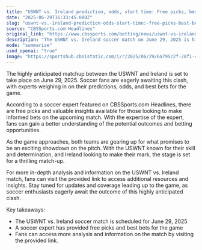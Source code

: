 ```yaml
---
title: "USWNT vs. Ireland prediction, odds, start time: Free picks, best bets from soccer expert for June 29"
date: "2025-06-29T16:33:45.000Z"
slug: "uswnt-vs.-ireland-prediction-odds-start-time:-free-picks-best-bets-from-soccer-expert-for-june-29"
source: "CBSSports.com Headlines"
original_link: "https://www.cbssports.com/betting/news/uswnt-vs-ireland-prediction-odds-start-time-free-picks-best-bets-from-soccer-expert-for-june-29/"
description: "The USWNT vs. Ireland soccer match on June 29, 2025 is highly anticipated, with experts offering predictions and betting insights, while both teams prepare for an exciting showdown on the pitch."
mode: "summarize"
used_openai: "true"
image: "https://sportshub.cbsistatic.com/i/r/2025/06/29/6a795c2f-28f1-4747-9637-95d8cc632013/thumbnail/1200x675/b7344cdad469ec5994aa21a425408fd3/alyssa-thompson.png"
---
```


The highly anticipated matchup between the USWNT and Ireland is set to take place on June 29, 2025. Soccer fans are eagerly awaiting this clash, with experts weighing in on their predictions, odds, and best bets for the game.

According to a soccer expert featured on CBSSports.com Headlines, there are free picks and valuable insights available for those looking to make informed bets on the upcoming match. With the expertise of the expert, fans can gain a better understanding of the potential outcomes and betting opportunities.

As the game approaches, both teams are gearing up for what promises to be an exciting showdown on the pitch. With the USWNT known for their skill and determination, and Ireland looking to make their mark, the stage is set for a thrilling match-up.

For more in-depth analysis and information on the USWNT vs. Ireland match, fans can visit the provided link to access additional resources and insights. Stay tuned for updates and coverage leading up to the game, as soccer enthusiasts eagerly await the outcome of this highly anticipated clash.

Key takeaways:
- The USWNT vs. Ireland soccer match is scheduled for June 29, 2025
- A soccer expert has provided free picks and best bets for the game
- Fans can access more analysis and information on the match by visiting the provided link.